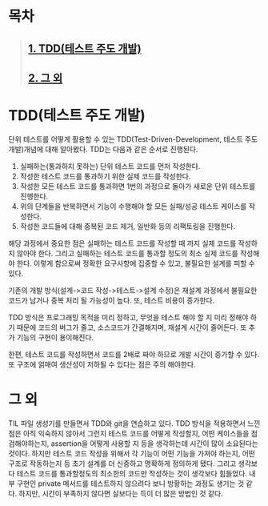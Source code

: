 # 목차
>## [1. TDD(테스트 주도 개발)](#TDD(테스트-주도-개발))
>## [2. 그 외](#그-외)

# TDD(테스트 주도 개발)

단위 테스트를 어떻게 활용할 수 있는 TDD(Test-Driven-Development, 테스트 주도 개발)개념에 대해 알아봤다.
TDD는 다음과 같은 순서로 진행된다.
1. 실패하는(통과하지 못하는) 단위 테스트 코드를 먼저 작성한다.
2. 작성한 테스트 코드를 통과하기 위한 실제 코드를 작성한다.
3. 작성한 모든 테스트 코드를 통과하면 1번의 과정으로 돌아가 새로운 단위 테스트를 진행한다.
4. 위의 단계들을 반복하면서 기능이 수행해야 할 모든 실패/성공 테스트 케이스를 작성한다.
5. 작성한 코드들에 대해 중복된 코드 제거, 일반화 등의 리팩토링을 진행한다.

해당 과정에서 중요한 점은 실패하는 테스트 코드를 작성할 때 까지 실제 코드를 작성하지 않아야 한다.
그리고 실패하는 테스트 코드를 통과할 정도의 최소 실제 코드를 작성해야 한다.
이렇게 함으로써 정확한 요구사항에 집중할 수 있고, 불필요한 설계를 피할 수 있다.

기존의 개발 방식(설계->코드 작성->테스트->설계 수정)은 재설계 과정에서 불필요한 코드가 남거나 중복 처리 될 가능성이 높다.
또, 테스트 비용이 증가한다.

TDD 방식은 프로그래밍 목적을 미리 정하고, 무엇을 테스트 해야 할 지 미리 정해야 하기 때문에 코드의 버그가 줄고, 소스코드가 간결해지며,
재설계 시간이 줄어든다. 또 추가 기능의 구현이 용이해진다.

한편, 테스트 코드를 작성하면서 코드를 2배로 짜야 하므로 개발 시간이 증가할 수 있다. 또 구조에 얽매여 생산성이 저하될 수 있다는 점은 주의 해야한다.

# 그 외

TIL 파일 생성기를 만들면서 TDD와 git을 연습하고 있다. TDD 방식을 적용하면서 느낀 점은 아직 익숙하지 않아서 그런지 테스트 코드를 어떻게 작성할지, 어떤 케이스들을
점검해야하는지, assertion을 어떻게 사용할 지 등을 생각하는데 시간이 많이 소요된다는 것이다. 하지만 테스트 코드 작성을 위해서 각 기능이 어떤 기능을 가져야 하는지,
어떤 구조로 작동하는지 등 초기 설계를 더 신중하고 명확하게 정의하게 됐다. 그리고 생각보다 테스트 코드를 통과할정도의 최소한의 코드만 작성하는 것이 생각보다 힘들었다.
내부 구현인 private 메서드를 테스트하지 않으려다 보니 방황하는 과정도 생기는 것 같다. 하지만, 시간이 부족하지 않다면 실보다는 득이 더 많은 방법인 것 같다.
